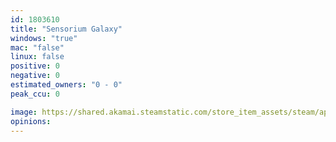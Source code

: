 ```yaml
---
id: 1803610
title: "Sensorium Galaxy"
windows: "true"
mac: "false"
linux: false
positive: 0
negative: 0
estimated_owners: "0 - 0"
peak_ccu: 0

image: https://shared.akamai.steamstatic.com/store_item_assets/steam/apps/1803610/header.jpg?t=1704799390
opinions:
---
```

